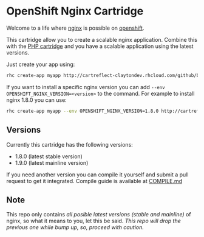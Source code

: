 # OpenShift Nginx Cartridge
Welcome to a life where [nginx](http://nginx.org/) is possible on [openshift](https://www.openshift.com/).
 
This cartridge allow you to create a scalable nginx application.
Combine this with the [PHP cartridge](https://github.com/bcphung/openshift-cartridge-php) and you have a scalable application using the latest versions.

Just create your app using:
```BASH
rhc create-app myapp http://cartreflect-claytondev.rhcloud.com/github/bcphung/openshift-cartridge-nginx
```

If you want to install a specific nginx version you can add `--env OPENSHIFT_NGINX_VERSION=<version>` to the command.
For example to install nginx 1.8.0 you can use:
```BASH
rhc create-app myapp --env OPENSHIFT_NGINX_VERSION=1.8.0 http://cartreflect-claytondev.rhcloud.com/github/bcphung/openshift-cartridge-nginx
```

## Versions
Currently this cartridge has the following versions:
- 1.8.0 (latest stable version)
- 1.9.0 (latest mainline version)

If you need another version you can compile it yourself and submit a pull request to get it integrated.
Compile guide is available at [COMPILE.md](https://github.com/bcphung/openshift-cartridge-nginx/blob/master/COMPILE.md)

## Note
This repo only contains _all posible latest versions (stable and mainline)_ of nginx, so what it means to you, let this be said. _This repo will drop the previous one while bump up, so, proceed with caution._
